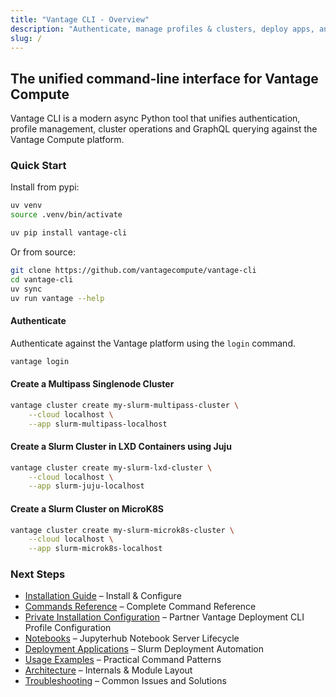 ```yaml
---
title: "Vantage CLI - Overview"
description: "Authenticate, manage profiles & clusters, deploy apps, and run GraphQL queries against Vantage Compute"
slug: /
---
```


## The unified command-line interface for Vantage Compute

Vantage CLI is a modern async Python tool that unifies authentication, profile management, cluster operations and GraphQL querying against the Vantage Compute platform.


### Quick Start

Install from pypi:

```bash
uv venv
source .venv/bin/activate

uv pip install vantage-cli
```

Or from source:

```bash
git clone https://github.com/vantagecompute/vantage-cli
cd vantage-cli
uv sync
uv run vantage --help
```

#### Authenticate

Authenticate against the Vantage platform using the `login` command.

```bash
vantage login
```

#### Create a Multipass Singlenode Cluster

```bash
vantage cluster create my-slurm-multipass-cluster \
    --cloud localhost \
    --app slurm-multipass-localhost
```

#### Create a Slurm Cluster in LXD Containers using Juju

```bash
vantage cluster create my-slurm-lxd-cluster \
    --cloud localhost \
    --app slurm-juju-localhost
```

#### Create a Slurm Cluster on MicroK8S

```bash
vantage cluster create my-slurm-microk8s-cluster \
    --cloud localhost \
    --app slurm-microk8s-localhost
```

### Next Steps

- [Installation Guide](/cli/installation) – Install & Configure
- [Commands Reference](/cli/commands) – Complete Command Reference
- [Private Installation Configuration](/cli/private-vantage-installation) – Partner Vantage Deployment CLI Profile Configuration
- [Notebooks](/cli/notebooks) – Jupyterhub Notebook Server Lifecycle
- [Deployment Applications](/cli/deployment-applications) – Slurm Deployment Automation
- [Usage Examples](/cli/usage) – Practical Command Patterns
- [Architecture](/cli/architecture) – Internals & Module Layout
- [Troubleshooting](/cli/troubleshooting) – Common Issues and Solutions